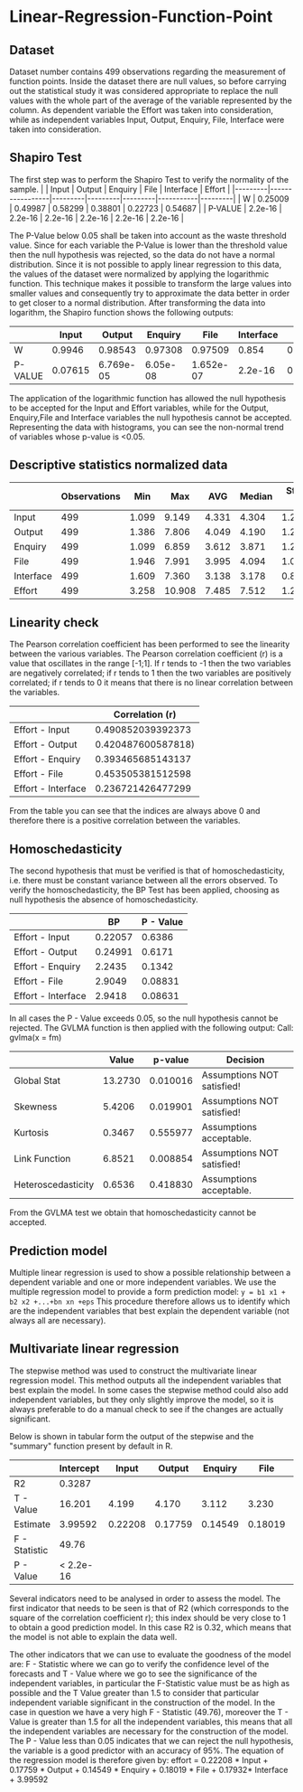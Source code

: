 # Linear-Regression-Function-Point

## Dataset

Dataset number contains 499 observations regarding the measurement of function points. 
Inside the dataset there are null values, so before carrying out the statistical study it was considered appropriate to replace the null values with the whole part of the average of the variable represented by the column.
As dependent variable the Effort was taken into consideration, while as independent variables Input, Output, Enquiry, File, Interface were taken into consideration.

## Shapiro Test
The first step was to perform the Shapiro Test to verify the normality of the sample. 
|         | Input           | Output  | Enquiry | File    | Interface | Effort  |
|---------|-----------------|---------|---------|---------|-----------|---------|
| W       | 0.25009         | 0.49987 | 0.58299 | 0.38801 | 0.22723   | 0.54687 |
| P-VALUE |  2.2e-16        | 2.2e-16 | 2.2e-16 | 2.2e-16 | 2.2e-16   | 2.2e-16 |

The P-Value below 0.05 shall be taken into account as the waste threshold value.
Since for each variable the P-Value is lower than the threshold value then the null hypothesis was rejected, so the data do not have a normal distribution. 
Since it is not possible to apply linear regression to this data, the values of the dataset were normalized by applying the logarithmic function. This technique makes it possible to transform the large values into smaller values and consequently try to approximate the data better in order to get closer to a normal distribution.
After transforming the data into logarithm, the Shapiro function shows the following outputs:

|         | Input           | Output    | Enquiry  | File      | Interface | Effort  |
|---------|-----------------|-----------|----------|-----------|-----------|---------|
| W       | 0.9946          | 0.98543   | 0.97308  | 0.97509   | 0.854     | 0.99662 |
| P-VALUE | 0.07615         | 6.769e-05 | 6.05e-08 | 1.652e-07 | 2.2e-16   | 0.38    |

The application of the logarithmic function has allowed the null hypothesis to be accepted for the Input and Effort variables, while for the Output, Enquiry,File and Interface variables the null hypothesis cannot be accepted. Representing the data with histograms, you can see the non-normal trend of variables whose p-value is <0.05.

## Descriptive statistics normalized data
|           | Observations | Min    | Max     | AVG   | Median  |  Standard Dev. | First Quartile | Third Quartile |
|-----------|--------------|--------|---------|-------|---------|---------------|----------------|----------------|
| Input     | 499          | 1.099  | 9.149   | 4.331 | 4.304   | 1.2244889     | 3.418          | 5.118          |
| Output    | 499          | 1.386  | 7.806   | 4.049 | 4.190   | 1.2790467     | 3.135          | 4.727          |
| Enquiry   | 499          | 1.099  | 6.859   | 3.612 | 3.871   | 1.2078997     | 2.803          | 4.227          |
| File      | 499          | 1.946  | 7.991   | 3.995 | 4.094   | 1.0888870     | 3.219          | 4.511          |
| Interface | 499          | 1.609  | 7.360   | 3.138 | 3.178   | 0.8127342     | 2.996          | 3.178          |
| Effort    | 499          | 3.258  | 10.908  | 7.485 | 7.512   | 1.2570150     | 6.556          | 8.250          |

## Linearity check
The Pearson correlation coefficient has been performed to see the linearity between the various variables.
The Pearson correlation coefficient (r) is a value that oscillates in the range [-1;1]. If r tends to -1 then the two variables are negatively correlated; if r tends to 1 then the two variables are positively correlated; if r tends to 0 it means that there is no linear correlation between the variables.

|                    | Correlation  (r)   |
|--------------------|--------------------|
| Effort - Input     | 0.490852039392373  |
| Effort - Output    | 0.420487600587818) |
| Effort - Enquiry   | 0.393465685143137  |
| Effort - File      | 0.453505381512598  |
| Effort - Interface | 0.236721426477299  |

From the table you can see that the indices are always above 0 and therefore there is a positive correlation between the variables.

## Homoschedasticity
The second hypothesis that must be verified is that of homoschedasticity, i.e. there must be constant variance between all the errors observed. To verify the homoschedasticity, the BP Test has been applied, choosing as null hypothesis the absence of homoschedasticity.

|                    | BP      | P - Value |
|--------------------|---------|-----------|
| Effort - Input     | 0.22057 | 0.6386    |
| Effort - Output    | 0.24991 | 0.6171    |
| Effort - Enquiry   | 2.2435  | 0.1342    |
| Effort - File      | 2.9049  | 0.08831   |
| Effort - Interface | 2.9418  | 0.08631   |


In all cases the P - Value exceeds 0.05, so the null hypothesis cannot be rejected.
The GVLMA function is then applied with the following output:
Call:
 gvlma(x = fm)

|                         |Value  |  p-value| Decision                      |
|-------------------------|-------|---------|-------------------------------|
|Global Stat              |13.2730| 0.010016|Assumptions NOT satisfied!     |
|Skewness                 |5.4206 | 0.019901|Assumptions NOT satisfied!     |
|Kurtosis                 |0.3467 | 0.555977|Assumptions acceptable.        |
|Link Function            |6.8521 | 0.008854|Assumptions NOT satisfied!     |
|Heteroscedasticity       |0.6536 | 0.418830|Assumptions acceptable.        |

From the GVLMA test we obtain that homoschedasticity cannot be accepted.
## Prediction model
Multiple linear regression is used to show a possible relationship between a dependent variable and one or more independent variables.
We use the multiple regression model to provide a form prediction model:
```y = b1 x1 + b2 x2 +...+bn xn +eps```
This procedure therefore allows us to identify which are the independent variables that best explain the dependent variable (not always all are necessary). 

## Multivariate linear regression
The stepwise method was used to construct the multivariate linear regression model. This method outputs all the independent variables that best explain the model. In some cases the stepwise method could also add independent variables, but they only slightly improve the model, so it is always preferable to do a manual check to see if the changes are actually significant.
 
Below is shown in tabular form the output of the stepwise and the "summary" function present by default in R.

|               | Intercept  | Input   | Output  | Enquiry  | File    | Interface |
|---------------|------------|---------|---------|----------|---------|-----------|
| R2            |  0.3287             |
| T - Value     | 16.201     |  4.199  | 4.170   | 3.112    | 3.230   | 3.044     |
| Estimate      | 3.99592    | 0.22208 | 0.17759 |  0.14549 | 0.18019 | 0.17932   |
| F - Statistic | 49.76              |
| P - Value     | < 2.2e-16         |


Several indicators need to be analysed in order to assess the model.
The first indicator that needs to be seen is that of R2 (which corresponds to the square of the correlation coefficient r); this index should be very close to 1 to obtain a good prediction model. In this case R2 is 0.32, which means that the model is not able to explain the data well.

The other indicators that we can use to evaluate the goodness of the model are: F - Statistic where we can go to verify the confidence level of the forecasts and T - Value where we go to see the significance of the independent variables, in particular the F-Statistic value must be as high as possible and the T Value greater than 1.5 to consider that particular independent variable significant in the construction of the model. In the case in question we have a very high F - Statistic (49.76), moreover the T - Value is greater than 1.5 for all the independent variables, this means that all the independent variables are necessary for the construction of the model.
The P - Value less than 0.05 indicates that we can reject the null hypothesis, the variable is a good predictor with an accuracy of 95%.
The equation of the regression model is therefore given by:
effort = 0.22208 * Input + 0.17759 * Output + 0.14549 * Enquiry + 0.18019 * File + 0.17932* Interface + 3.99592
